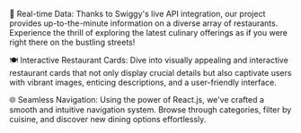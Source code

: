🏰 Real-time Data: Thanks to Swiggy's live API integration, our project provides up-to-the-minute information on a diverse array of restaurants. Experience the thrill of exploring the latest culinary offerings as if you were right there on the bustling streets!

🍽️ Interactive Restaurant Cards: Dive into visually appealing and interactive restaurant cards that not only display crucial details but also captivate users with vibrant images, enticing descriptions, and a user-friendly interface.

🌐 Seamless Navigation: Using the power of React.js, we've crafted a smooth and intuitive navigation system. Browse through categories, filter by cuisine, and discover new dining options effortlessly.
